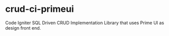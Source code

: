 # crud-ci-primeui
Code Igniter SQL Driven CRUD Implementation Library that uses Prime UI as design front end.
